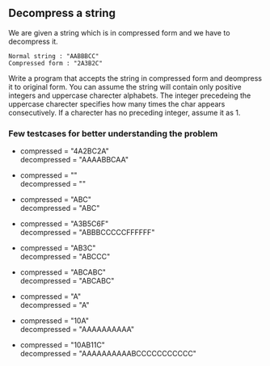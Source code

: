 
## Decompress a string

We are given a string which is in compressed form and we have to decompress it.

```
Normal string : "AABBBCC"
Compressed form : "2A3B2C"
```
 Write a program that accepts the string in compressed form and deompress it to original form. You can assume the string will contain only positive integers and uppercase charecter alphabets. The integer precedeing the uppercase charecter specifies how many times the char appears consecutively. If a charecter has no preceding integer, assume it as 1.  
  
    
### Few testcases for better understanding the problem

- compressed = "4A2BC2A"  
    decompressed = "AAAABBCAA"

- compressed = ""  
    decompressed = ""

- compressed = "ABC"  
    decompressed = "ABC"

- compressed = "A3B5C6F"  
    decompressed = "ABBBCCCCCFFFFFF"

- compressed = "AB3C"  
    decompressed = "ABCCC"
		
- compressed = "ABCABC"  
    decompressed = "ABCABC"
		
- compressed = "A"  
    decompressed = "A"
		
- compressed = "10A"  
    decompressed = "AAAAAAAAAA"

- compressed = "10AB11C"  
    decompressed = "AAAAAAAAAABCCCCCCCCCCC"